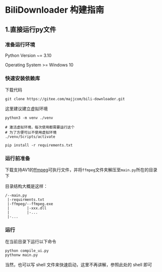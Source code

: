 # BiliDownloader 构建指南

## 1.直接运行py文件

### 准备运行环境
Python Version ~= 3.10

Operating System >= Windows 10

### 快速安装依赖库
下载代码
```shell
git clone https://gitee.com/majjcom/bili-downloader.git
```
这里建议建立虚拟环境
```shell
python3 -m venv ./venv

# 激活虚拟环境，每次使用都需要运行这个
# 为了方便可以不使用虚拟环境
./venv/Scripts/activate
```

```shell
pip install -r requirements.txt
```
### 运行前准备
下载支持AV1的[ffmpeg](https://majjcom.lanzouo.com/ipE9324dv8sh)可执行文件，并将`ffmpeg`文件夹解压至`main.py`所在的目录下

目录结构大概是这样：

```
/--main.py
 |-requirments.txt
 |-ffmpeg/--ffmpeg.exe
 |        |-xxx.dll
 |        |-...
 |-...
```



### 运行
在当前目录下运行以下命令
```shell
python compile_ui.py
pythonw main.py
```
当然，也可以写 shell 文件来快速启动，这里不再讲解，参照此处的 shell 即可
